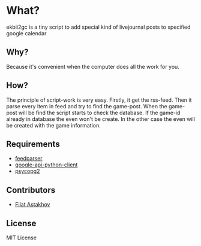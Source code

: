 # What?

ekbii2gc is a tiny script to add special kind of livejournal posts to
specified google calendar

## Why?

Because it's convenient when the computer does all the work for you.

## How?

The principle of script-work is very easy. Firstly, it get the rss-feed.
Then it parse every item in feed and try to find the game-post. When the
game-post will be find the script starts to check the database. If the
game-id already in database the even won't be create. In the other case
the even will be created with the game information.

## Requirements

- [feedparser](https://pypi.python.org/pypi/feedparser)
- [google-api-python-client](https://pypi.python.org/pypi/google-api-python-client/)
- [psycopg2](https://pypi.python.org/pypi/psycopg2)


## Contributors

- [Filat Astakhov](mailto:astakhovfilat@gmail.com)


## License

MIT License